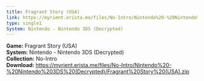 ```yaml
---
title: Fragrant Story (USA)
link: https://myrient.erista.me/files/No-Intro/Nintendo%20-%20Nintendo%203DS%20(Decrypted)/Fragrant%20Story%20(USA).zip
type: single1
System: Nintendo - Nintendo 3DS (Decrypted)
---
```

<b>Game:</b> Fragrant Story (USA)<br>
<b>System:</b> Nintendo - Nintendo 3DS (Decrypted)<br>
<b>Collection:</b> No-Intro<br>
<b>Download:</b> https://myrient.erista.me/files/No-Intro/Nintendo%20-%20Nintendo%203DS%20(Decrypted)/Fragrant%20Story%20(USA).zip